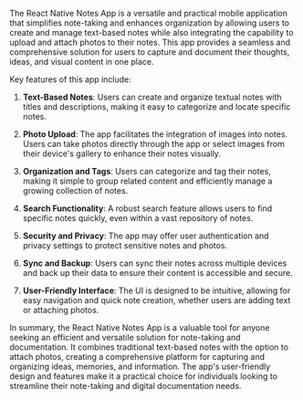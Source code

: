 The React Native Notes App is a versatile and practical mobile application that simplifies note-taking and enhances organization by allowing users to create and manage text-based notes while also integrating the capability to upload and attach photos to their notes. This app provides a seamless and comprehensive solution for users to capture and document their thoughts, ideas, and visual content in one place.

Key features of this app include:

1. **Text-Based Notes**: Users can create and organize textual notes with titles and descriptions, making it easy to categorize and locate specific notes.

2. **Photo Upload**: The app facilitates the integration of images into notes. Users can take photos directly through the app or select images from their device's gallery to enhance their notes visually.

3. **Organization and Tags**: Users can categorize and tag their notes, making it simple to group related content and efficiently manage a growing collection of notes.

4. **Search Functionality**: A robust search feature allows users to find specific notes quickly, even within a vast repository of notes.

5. **Security and Privacy**: The app may offer user authentication and privacy settings to protect sensitive notes and photos.

6. **Sync and Backup**: Users can sync their notes across multiple devices and back up their data to ensure their content is accessible and secure.

7. **User-Friendly Interface**: The UI is designed to be intuitive, allowing for easy navigation and quick note creation, whether users are adding text or attaching photos.

In summary, the React Native Notes App is a valuable tool for anyone seeking an efficient and versatile solution for note-taking and documentation. It combines traditional text-based notes with the option to attach photos, creating a comprehensive platform for capturing and organizing ideas, memories, and information. The app's user-friendly design and features make it a practical choice for individuals looking to streamline their note-taking and digital documentation needs.
